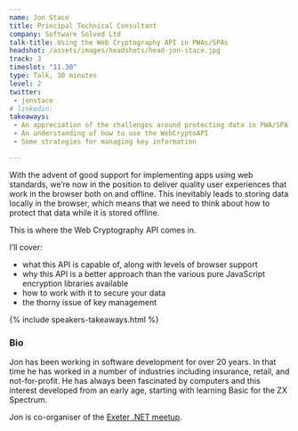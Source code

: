 ```yaml
---
name: Jon Stace
title: Principal Technical Consultant
company: Software Solved Ltd
talk-title: Using the Web Cryptography API in PWAs/SPAs
headshot: /assets/images/headshots/head-jon-stace.jpg
track: 3
timeslot: "11.30"
type: Talk, 30 minutes
level: 2
twitter:
 - jonstace
# linkedin: 
takeaways:
 - An appreciation of the challenges around protecting data in PWA/SPA
 - An understanding of how to use the WebCryptoAPI
 - Some strategies for managing key information

---
```


With the advent of good support for implementing apps using web standards, we’re now in the position to deliver quality user experiences that work in the browser both on and offline. This inevitably leads to storing data locally in the browser, which means that we need to think about how to protect that data while it is stored offline. 

This is where the Web Cryptography API comes in. 

I’ll cover:

* what this API is capable of, along with levels of browser support
* why this API is a better approach than the various pure JavaScript encryption libraries available
* how to work with it to secure your data
* the thorny issue of key management

{% include speakers-takeaways.html %}
<h3>Bio</h3>
Jon has been working in software development for over 20 years. In that time he has worked in a number of industries including insurance, retail, and not-for-profit. He has always been fascinated by computers and this interest developed from an early age, starting with learning Basic for the ZX Spectrum.

Jon is co-organiser of the <a href="https://www.meetup.com/Exeter-NET-Meetup/" target="_blank" rel="noopener noreferrer">Exeter .NET meetup</a>.
